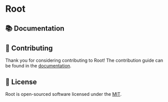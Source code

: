 # Root

## 📚 Documentation

## 🤝 Contributing

Thank you for considering contributing to Root! The contribution guide can be found in the [documentation](https://root.conedevelopment.com/docs/contribution).

## 📝 License

Root is open-sourced software licensed under the [MIT](LICENSE).
